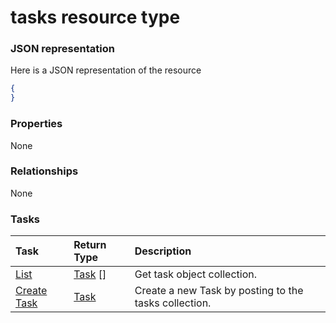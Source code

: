 # tasks resource type



### JSON representation

Here is a JSON representation of the resource

<!-- {
  "blockType": "resource",
  "optionalProperties": [

  ],
  "@odata.type": "microsoft.graph.tasks"
}-->

```json
{
}

```
### Properties
None

### Relationships
None


### Tasks

| Task		   | Return Type	|Description|
|:---------------|:--------|:----------|
|[List](../api/task_list.md) | [Task](task.md) [] |Get task object collection. |
|[Create Task](../api/task_post_tasks.md) |[Task](task.md)| Create a new Task by posting to the tasks collection.|

<!-- uuid: a334de69-231f-4625-ab7b-28af349a2fd8
2015-10-19 08:55:38 UTC -->
<!-- {
  "type": "#page.annotation",
  "description": "tasks resource",
  "keywords": "",
  "section": "documentation",
  "tocPath": ""
}-->
